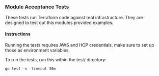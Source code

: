 ### Module Acceptance Tests

These tests run Terraform code against real infrastructure. They are designed to
test out this modules provided examples.

#### Instructions

Running the tests requires AWS and HCP credentials, make sure to set up those as
environment variables.

To run the tests, run this within the test/ directory:
```
go test -v -timeout 30m
```
